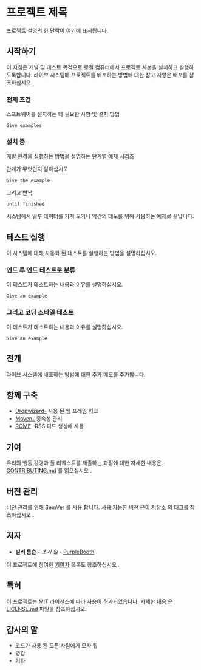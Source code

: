 # 프로젝트 제목

프로젝트 설명의 한 단락이 여기에 표시됩니다.

## 시작하기

이 지침은 개발 및 테스트 목적으로 로컬 컴퓨터에서 프로젝트 사본을 설치하고 실행하도록합니다. 라이브 시스템에 프로젝트를 배포하는 방법에 대한 참고 사항은 배포를 참조하십시오.

### 전제 조건

소프트웨어를 설치하는 데 필요한 사항 및 설치 방법

```
Give examples
```

### 설치 중

개발 환경을 실행하는 방법을 설명하는 단계별 예제 시리즈

단계가 무엇인지 말하십시오

```
Give the example
```

그리고 반복

```
until finished
```

시스템에서 일부 데이터를 가져 오거나 약간의 데모를 위해 사용하는 예제로 끝납니다.

## 테스트 실행

이 시스템에 대해 자동화 된 테스트를 실행하는 방법을 설명하십시오.

### 엔드 투 엔드 테스트로 분류

이 테스트가 테스트하는 내용과 이유를 설명하십시오.

```
Give an example
```

### 그리고 코딩 스타일 테스트

이 테스트가 테스트하는 내용과 이유를 설명하십시오.

```
Give an example
```

## 전개

라이브 시스템에 배포하는 방법에 대한 추가 메모를 추가합니다.

## 함께 구축

- [Dropwizard-](http://www.dropwizard.io/1.0.2/docs/) 사용 된 웹 프레임 워크
- [Maven-](https://maven.apache.org/) 종속성 관리
- [ROME](https://rometools.github.io/rome/) -RSS 피드 생성에 사용

## 기여

우리의 행동 강령과 풀 리퀘스트를 제출하는 과정에 대한 자세한 내용은 [CONTRIBUTING.md](https://gist.github.com/PurpleBooth/b24679402957c63ec426) 를 읽으십시오 .

## 버전 관리

버전 관리를 위해 [SemVer](http://semver.org/) 를 사용 합니다. 사용 가능한 버전 [은이 저장소](https://github.com/your/project/tags) 의 [태그를](https://github.com/your/project/tags) 참조하십시오 .

## 저자

- **빌리 톰슨** - *초기 일* - [PurpleBooth](https://github.com/PurpleBooth)

이 프로젝트에 참여한 [기여자](https://github.com/your/project/contributors) 목록도 참조하십시오 .

## 특허

이 프로젝트는 MIT 라이선스에 따라 사용이 허가되었습니다. 자세한 내용 은 [LICENSE.md](https://github.com/sefadogan/README-Template/blob/master/LICENSE.md) 파일을 참조하십시오.

## 감사의 말

- 코드가 사용 된 모든 사람에게 모자 팁
- 영감
- 기타
